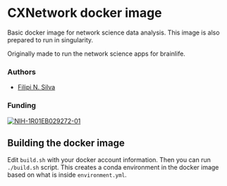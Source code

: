 
# CXNetwork docker image
Basic docker image for network science data analysis. This image is also prepared to run in singularity.

Originally made to run the network science apps for brainlife.

### Authors
- [Filipi N. Silva](filsilva@iu.edu)

<!-- ### Contributors
- Franco Pestilli (franpest@indiana.edu) -->

### Funding
[![NIH-1R01EB029272-01](https://img.shields.io/badge/NIH-1R01EB029272_01-blue.svg)](https://www.nibib.nih.gov/node/113361)


## Building the docker image
Edit `build.sh` with your docker account information. Then you can run `./build.sh` script. This creates a conda environment  in the docker image based on what is inside `environment.yml`.

